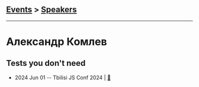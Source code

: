 ## [Events](../README.md) > [Speakers](../speakers.md)
---

# Александр Комлев

## Tests you don&#39;t need
- 2024 Jun 01 -- Tbilisi JS Conf 2024  | [:notebook:](https://t.me/tbilisi_js_chat/6952)  
